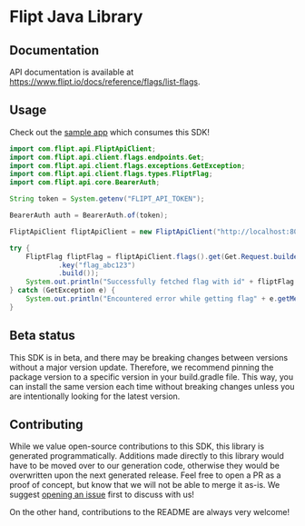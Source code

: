 # Flipt Java Library

## Documentation

API documentation is available at <https://www.flipt.io/docs/reference/flags/list-flags>.

## Usage

Check out the [sample app](.sample-app/app.java) which consumes this SDK!

```java
import com.flipt.api.FliptApiClient;
import com.flipt.api.client.flags.endpoints.Get;
import com.flipt.api.client.flags.exceptions.GetException;
import com.flipt.api.client.flags.types.FliptFlag;
import com.flipt.api.core.BearerAuth;

String token = System.getenv("FLIPT_API_TOKEN");

BearerAuth auth = BearerAuth.of(token);

FliptApiClient fliptApiClient = new FliptApiClient("http://localhost:8080", auth);

try {
    FliptFlag fliptFlag = fliptApiClient.flags().get(Get.Request.builder()
            .key("flag_abc123")
            .build());
    System.out.println("Successfully fetched flag with id" + fliptFlag.getKey());
} catch (GetException e) {
    System.out.println("Encountered error while getting flag" + e.getMessage());
}
```

## Beta status

This SDK is in beta, and there may be breaking changes between versions without a major version update. Therefore, we recommend pinning the package version to a specific version in your build.gradle file. This way, you can install the same version each time without breaking changes unless you are intentionally looking for the latest version.

## Contributing

While we value open-source contributions to this SDK, this library is generated programmatically. Additions made directly to this library would have to be moved over to our generation code, otherwise they would be overwritten upon the next generated release. Feel free to open a PR as a proof of concept, but know that we will not be able to merge it as-is. We suggest [opening an issue](https://github.com/fern-flipt/flipt-java/issues) first to discuss with us!

On the other hand, contributions to the README are always very welcome!

